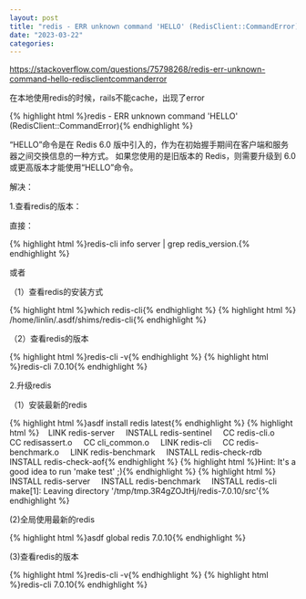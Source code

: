 ```yaml
---
layout: post
title: "redis - ERR unknown command 'HELLO' (RedisClient::CommandError)"
date: "2023-03-22"
categories: 
---
```

<p><a href="https://stackoverflow.com/questions/75798268/redis-err-unknown-command-hello-redisclientcommanderror">https://stackoverflow.com/questions/75798268/redis-err-unknown-command-hello-redisclientcommanderror</a></p>
<p>在本地使用redis的时候，rails不能cache，出现了error</p>
{% highlight html %}redis - ERR unknown command &#39;HELLO&#39; (RedisClient::CommandError){% endhighlight %}
<p>&ldquo;HELLO&rdquo;命令是在 Redis 6.0 版中引入的，作为在初始握手期间在客户端和服务器之间交换信息的一种方式。 如果您使用的是旧版本的 Redis，则需要升级到 6.0 或更高版本才能使用&ldquo;HELLO&rdquo;命令。</p>
<p>解决：</p>
<p>1.查看redis的版本：</p>
<p>直接：</p>
{% highlight html %}redis-cli info server | grep redis_version.{% endhighlight %}
<p>或者</p>
<p>（1）查看redis的安装方式</p>
{% highlight html %}which redis-cli{% endhighlight %}
{% highlight html %}
/home/linlin/.asdf/shims/redis-cli{% endhighlight %}
<p>（2）查看redis的版本</p>
{% highlight html %}redis-cli -v{% endhighlight %}
{% highlight html %}redis-cli 7.0.10{% endhighlight %}
<p>2.升级redis</p>
<p>（1）安装最新的redis</p>
{% highlight html %}asdf install redis latest{% endhighlight %}
{% highlight html %}&nbsp;&nbsp;&nbsp; LINK redis-server
&nbsp;&nbsp;&nbsp; INSTALL redis-sentinel
&nbsp;&nbsp;&nbsp; CC redis-cli.o
&nbsp;&nbsp;&nbsp; CC redisassert.o
&nbsp;&nbsp;&nbsp; CC cli_common.o
&nbsp;&nbsp;&nbsp; LINK redis-cli
&nbsp;&nbsp;&nbsp; CC redis-benchmark.o
&nbsp;&nbsp;&nbsp; LINK redis-benchmark
&nbsp;&nbsp;&nbsp; INSTALL redis-check-rdb
&nbsp;&nbsp;&nbsp; INSTALL redis-check-aof{% endhighlight %}
{% highlight html %}Hint: It&#39;s a good idea to run &#39;make test&#39; ;){% endhighlight %}
{% highlight html %}&nbsp;&nbsp;&nbsp; INSTALL redis-server
&nbsp;&nbsp;&nbsp; INSTALL redis-benchmark
&nbsp;&nbsp;&nbsp; INSTALL redis-cli
make[1]: Leaving directory &#39;/tmp/tmp.3R4gZOJtHj/redis-7.0.10/src&#39;{% endhighlight %}
<p>(2)全局使用最新的redis</p>
{% highlight html %}asdf global redis 7.0.10{% endhighlight %}
<p>(3)查看redis的版本</p>
{% highlight html %}redis-cli -v{% endhighlight %}
{% highlight html %}redis-cli 7.0.10{% endhighlight %}
<p>&nbsp;</p>
<p>&nbsp;</p>
<p>&nbsp;</p>
